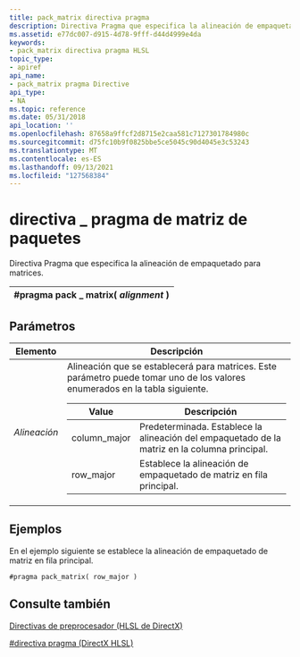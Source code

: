 ```yaml
---
title: pack_matrix directiva pragma
description: Directiva Pragma que especifica la alineación de empaquetado para matrices.
ms.assetid: e77dc007-d915-4d78-9fff-d44d4999e4da
keywords:
- pack_matrix directiva pragma HLSL
topic_type:
- apiref
api_name:
- pack_matrix pragma Directive
api_type:
- NA
ms.topic: reference
ms.date: 05/31/2018
api_location: ''
ms.openlocfilehash: 87658a9ffcf2d8715e2caa581c7127301784980c
ms.sourcegitcommit: d75fc10b9f0825bbe5ce5045c90d4045e3c53243
ms.translationtype: MT
ms.contentlocale: es-ES
ms.lasthandoff: 09/13/2021
ms.locfileid: "127568384"
---
```

# <a name="pack_matrix-pragma-directive"></a>directiva \_ pragma de matriz de paquetes

Directiva Pragma que especifica la alineación de empaquetado para matrices.



| \#pragma pack \_ matrix( *alignment* ) |
|--------------------------------------|



 

## <a name="parameters"></a>Parámetros



<table>
<colgroup>
<col  />
<col  />
</colgroup>
<thead>
<tr class="header">
<th>Elemento</th>
<th>Descripción</th>
</tr>
</thead>
<tbody>
<tr class="odd">
<td><span id="alignment"></span><span id="ALIGNMENT"></span><em>Alineación</em><br/></td>
<td>Alineación que se establecerá para matrices. Este parámetro puede tomar uno de los valores enumerados en la tabla siguiente. <br/> 
<table>
<thead>
<tr class="header">
<th>Value</th>
<th>Descripción</th>
</tr>
</thead>
<tbody>
<tr class="odd">
<td>column_major</td>
<td>Predeterminada. Establece la alineación del empaquetado de la matriz en la columna principal.</td>
</tr>
<tr class="even">
<td>row_major</td>
<td>Establece la alineación de empaquetado de matriz en fila principal.</td>
</tr>
</tbody>
</table>

<p> </p></td>
</tr>
</tbody>
</table>



 

## <a name="examples"></a>Ejemplos

En el ejemplo siguiente se establece la alineación de empaquetado de matriz en fila principal.


```
#pragma pack_matrix( row_major )
```



## <a name="see-also"></a>Consulte también

<dl> <dt>

[Directivas de preprocesador (HLSL de DirectX)](dx-graphics-hlsl-appendix-preprocessor.md)
</dt> <dt>

[\#directiva pragma (DirectX HLSL)](dx-graphics-hlsl-appendix-pre-pragma.md)
</dt> </dl>

 

 





